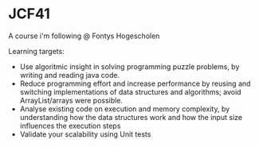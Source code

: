 # JCF41

A course i'm following @ Fontys Hogescholen

Learning targets:

- Use algoritmic insight in solving programming puzzle problems, by writing and reading java code.
- Reduce programming effort and increase performance by reusing and switching implementations of data structures and algorithms; avoid ArrayList/arrays were possible.
- Analyse existing code on execution and memory complexity, by understanding how the data structures work and how the input size influences the execution steps
- Validate your scalability using Unit tests

